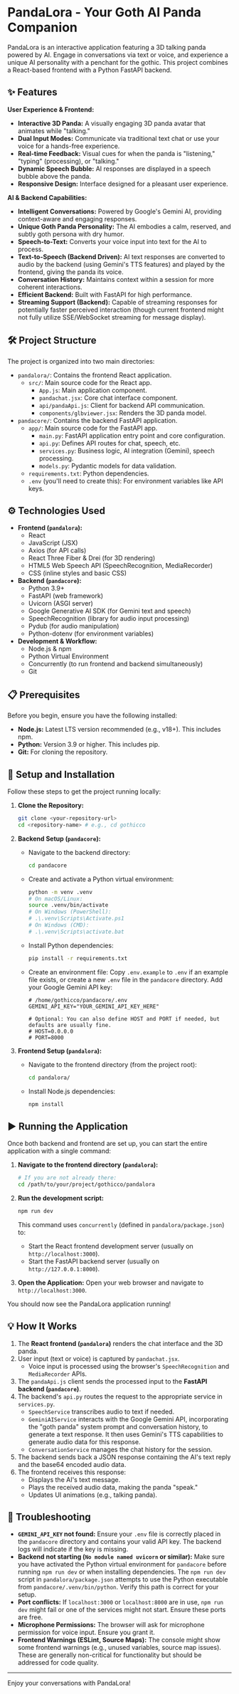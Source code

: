 # PandaLora - Your Goth AI Panda Companion

PandaLora is an interactive application featuring a 3D talking panda powered by AI. Engage in conversations via text or voice, and experience a unique AI personality with a penchant for the gothic. This project combines a React-based frontend with a Python FastAPI backend.

## ✨ Features

**User Experience & Frontend:**
*   **Interactive 3D Panda:** A visually engaging 3D panda avatar that animates while "talking."
*   **Dual Input Modes:** Communicate via traditional text chat or use your voice for a hands-free experience.
*   **Real-time Feedback:** Visual cues for when the panda is "listening," "typing" (processing), or "talking."
*   **Dynamic Speech Bubble:** AI responses are displayed in a speech bubble above the panda.
*   **Responsive Design:** Interface designed for a pleasant user experience.

**AI & Backend Capabilities:**
*   **Intelligent Conversations:** Powered by Google's Gemini AI, providing context-aware and engaging responses.
*   **Unique Goth Panda Personality:** The AI embodies a calm, reserved, and subtly goth persona with dry humor.
*   **Speech-to-Text:** Converts your voice input into text for the AI to process.
*   **Text-to-Speech (Backend Driven):** AI text responses are converted to audio by the backend (using Gemini's TTS features) and played by the frontend, giving the panda its voice.
*   **Conversation History:** Maintains context within a session for more coherent interactions.
*   **Efficient Backend:** Built with FastAPI for high performance.
*   **Streaming Support (Backend):** Capable of streaming responses for potentially faster perceived interaction (though current frontend might not fully utilize SSE/WebSocket streaming for message display).

## 🛠️ Project Structure

The project is organized into two main directories:

*   `pandalora/`: Contains the frontend React application.
    *   `src/`: Main source code for the React app.
        *   `App.js`: Main application component.
        *   `pandachat.jsx`: Core chat interface component.
        *   `api/pandaApi.js`: Client for backend API communication.
        *   `components/glbviewer.jsx`: Renders the 3D panda model.
*   `pandacore/`: Contains the backend FastAPI application.
    *   `app/`: Main source code for the FastAPI app.
        *   `main.py`: FastAPI application entry point and core configuration.
        *   `api.py`: Defines API routes for chat, speech, etc.
        *   `services.py`: Business logic, AI integration (Gemini), speech processing.
        *   `models.py`: Pydantic models for data validation.
    *   `requirements.txt`: Python dependencies.
    *   `.env` (you'll need to create this): For environment variables like API keys.

## ⚙️ Technologies Used

*   **Frontend (`pandalora`):**
    *   React
    *   JavaScript (JSX)
    *   Axios (for API calls)
    *   React Three Fiber & Drei (for 3D rendering)
    *   HTML5 Web Speech API (SpeechRecognition, MediaRecorder)
    *   CSS (inline styles and basic CSS)
*   **Backend (`pandacore`):**
    *   Python 3.9+
    *   FastAPI (web framework)
    *   Uvicorn (ASGI server)
    *   Google Generative AI SDK (for Gemini text and speech)
    *   SpeechRecognition (library for audio input processing)
    *   Pydub (for audio manipulation)
    *   Python-dotenv (for environment variables)
*   **Development & Workflow:**
    *   Node.js & npm
    *   Python Virtual Environment
    *   Concurrently (to run frontend and backend simultaneously)
    *   Git

## 📋 Prerequisites

Before you begin, ensure you have the following installed:
*   **Node.js:** Latest LTS version recommended (e.g., v18+). This includes npm.
*   **Python:** Version 3.9 or higher. This includes pip.
*   **Git:** For cloning the repository.

## 🚀 Setup and Installation

Follow these steps to get the project running locally:

1.  **Clone the Repository:**
    ```bash
    git clone <your-repository-url>
    cd <repository-name> # e.g., cd gothicco
    ```

2.  **Backend Setup (`pandacore`):**
    *   Navigate to the backend directory:
        ```bash
        cd pandacore
        ```
    *   Create and activate a Python virtual environment:
        ```bash
        python -m venv .venv 
        # On macOS/Linux:
        source .venv/bin/activate
        # On Windows (PowerShell):
        # .\.venv\Scripts\Activate.ps1
        # On Windows (CMD):
        # .\.venv\Scripts\activate.bat
        ```
    *   Install Python dependencies:
        ```bash
        pip install -r requirements.txt
        ```
    *   Create an environment file:
        Copy `.env.example` to `.env` if an example file exists, or create a new `.env` file in the `pandacore` directory.
        Add your Google Gemini API key:
        ```env
        # /home/gothicco/pandacore/.env
        GEMINI_API_KEY="YOUR_GEMINI_API_KEY_HERE"
        
        # Optional: You can also define HOST and PORT if needed, but defaults are usually fine.
        # HOST=0.0.0.0
        # PORT=8000
        ```

3.  **Frontend Setup (`pandalora`):**
    *   Navigate to the frontend directory (from the project root):
        ```bash
        cd pandalora/ 
        ```
    *   Install Node.js dependencies:
        ```bash
        npm install
        ```

## ▶️ Running the Application

Once both backend and frontend are set up, you can start the entire application with a single command:

1.  **Navigate to the frontend directory (`pandalora`):**
    ```bash
    # If you are not already there:
    cd /path/to/your/project/gothicco/pandalora 
    ```

2.  **Run the development script:**
    ```bash
    npm run dev
    ```
    This command uses `concurrently` (defined in `pandalora/package.json`) to:
    *   Start the React frontend development server (usually on `http://localhost:3000`).
    *   Start the FastAPI backend server (usually on `http://127.0.0.1:8000`).

3.  **Open the Application:**
    Open your web browser and navigate to `http://localhost:3000`.

You should now see the PandaLora application running!

## 💡 How It Works

1.  The **React frontend (`pandalora`)** renders the chat interface and the 3D panda.
2.  User input (text or voice) is captured by `pandachat.jsx`.
    *   Voice input is processed using the browser's `SpeechRecognition` and `MediaRecorder` APIs.
3.  The `pandaApi.js` client sends the processed input to the **FastAPI backend (`pandacore`)**.
4.  The backend's `api.py` routes the request to the appropriate service in `services.py`.
    *   `SpeechService` transcribes audio to text if needed.
    *   `GeminiAIService` interacts with the Google Gemini API, incorporating the "goth panda" system prompt and conversation history, to generate a text response. It then uses Gemini's TTS capabilities to generate audio data for this response.
    *   `ConversationService` manages the chat history for the session.
5.  The backend sends back a JSON response containing the AI's text reply and the base64 encoded audio data.
6.  The frontend receives this response:
    *   Displays the AI's text message.
    *   Plays the received audio data, making the panda "speak."
    *   Updates UI animations (e.g., talking panda).

## 🔧 Troubleshooting

*   **`GEMINI_API_KEY` not found:** Ensure your `.env` file is correctly placed in the `pandacore` directory and contains your valid API key. The backend logs will indicate if the key is missing.
*   **Backend not starting (`No module named uvicorn` or similar):** Make sure you have activated the Python virtual environment for `pandacore` before running `npm run dev` or when installing dependencies. The `npm run dev` script in `pandalora/package.json` attempts to use the Python executable from `pandacore/.venv/bin/python`. Verify this path is correct for your setup.
*   **Port conflicts:** If `localhost:3000` or `localhost:8000` are in use, `npm run dev` might fail or one of the services might not start. Ensure these ports are free.
*   **Microphone Permissions:** The browser will ask for microphone permission for voice input. Ensure you grant it.
*   **Frontend Warnings (ESLint, Source Maps):** The console might show some frontend warnings (e.g., unused variables, source map issues). These are generally non-critical for functionality but should be addressed for code quality.

---

Enjoy your conversations with PandaLora!
